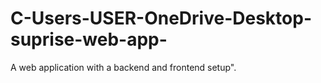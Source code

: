 # C-Users-USER-OneDrive-Desktop-suprise-web-app-
A web application with a backend and frontend setup".
